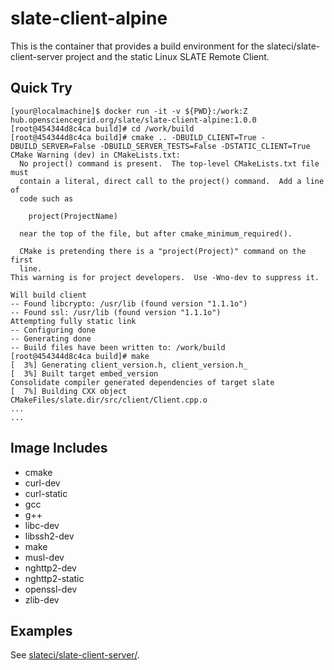 # slate-client-alpine

This is the container that provides a build environment for the slateci/slate-client-server project and the static Linux SLATE Remote Client.

## Quick Try

```shell
[your@localmachine]$ docker run -it -v ${PWD}:/work:Z hub.opensciencegrid.org/slate/slate-client-alpine:1.0.0
[root@454344d8c4ca build]# cd /work/build
[root@454344d8c4ca build]# cmake .. -DBUILD_CLIENT=True -DBUILD_SERVER=False -DBUILD_SERVER_TESTS=False -DSTATIC_CLIENT=True
CMake Warning (dev) in CMakeLists.txt:
  No project() command is present.  The top-level CMakeLists.txt file must
  contain a literal, direct call to the project() command.  Add a line of
  code such as

    project(ProjectName)

  near the top of the file, but after cmake_minimum_required().

  CMake is pretending there is a "project(Project)" command on the first
  line.
This warning is for project developers.  Use -Wno-dev to suppress it.

Will build client
-- Found libcrypto: /usr/lib (found version "1.1.1o")
-- Found ssl: /usr/lib (found version "1.1.1o")
Attempting fully static link
-- Configuring done
-- Generating done
-- Build files have been written to: /work/build
[root@454344d8c4ca build]# make
[  3%] Generating client_version.h, client_version.h_
[  3%] Built target embed_version
Consolidate compiler generated dependencies of target slate
[  7%] Building CXX object CMakeFiles/slate.dir/src/client/Client.cpp.o
...
...
```

## Image Includes

* cmake
* curl-dev
* curl-static
* gcc
* g++
* libc-dev
* libssh2-dev
* make
* musl-dev
* nghttp2-dev
* nghttp2-static
* openssl-dev
* zlib-dev

## Examples

See [slateci/slate-client-server/](https://github.com/slateci/slate-client-server).